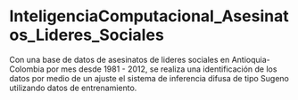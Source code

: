 # InteligenciaComputacional_Asesinatos_Lideres_Sociales

Con una base de datos de asesinatos de lideres sociales en Antioquia-Colombia por mes desde 1981 - 2012, se realiza una identificación de los datos por medio de un ajuste el sistema de inferencia difusa de tipo Sugeno utilizando datos de entrenamiento.
